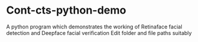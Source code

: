 # Cont-cts-python-demo
A python program which demonstrates the working of Retinaface facial detection and Deepface facial verification
Edit folder and file paths suitably
